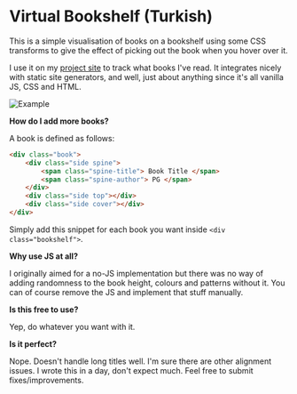 # Virtual Bookshelf (Turkish)
This is a simple visualisation of books on a bookshelf using some CSS transforms to give the effect of picking out the book when you hover over it.

I use it on my [project site](https://burcia1711.github.io/virtual-bookshelf/) to track what books I've read. It integrates nicely with static site generators, and well, just about anything since it's all vanilla JS, CSS and HTML.

![Example](https://i.ibb.co/X5t1Fct/Screenshot-2022-05-11-at-12-41-51.png)

**How do I add more books?**

A book is defined as follows:
```html
<div class="book">
    <div class="side spine">
        <span class="spine-title"> Book Title </span>
        <span class="spine-author"> PG </span>
    </div>
    <div class="side top"></div>
    <div class="side cover"></div>
</div>
```

Simply add this snippet for each book you want inside `<div class="bookshelf">`.

**Why use JS at all?**

I originally aimed for a no-JS implementation but there was no way of adding randomness to the book height, colours and patterns without it. You can of course remove the JS and implement that stuff manually.

**Is this free to use?**

Yep, do whatever you want with it.

**Is it perfect?**

Nope. Doesn't handle long titles well. I'm sure there are other alignment issues. I wrote this in a day, don't expect much. Feel free to submit fixes/improvements.
